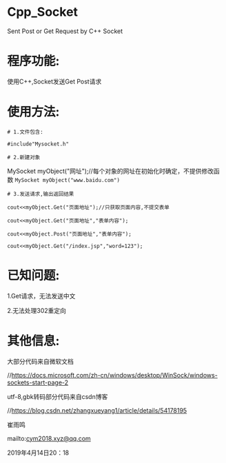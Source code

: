 # Cpp_Socket
Sent Post or Get Request by C++ Socket
# 程序功能:
  使用C++,Socket发送Get Post请求

# 使用方法:
    # 1.文件包含:  
`#include"Mysocket.h"`

    # 2.新建对象 
MySocket myObject("网址");//每个对象的网址在初始化时确定，不提供修改函数
`MySocket myObject("www.baidu.com")`

    # 3.发送请求,输出返回结果
`cout<<myObject.Get("页面地址");//只获取页面内容,不提交表单`

`cout<<myObject.Get("页面地址","表单内容");`

`cout<<myObject.Post("页面地址","表单内容");`

`cout<<myObject.Get("/index.jsp","word=123");`

# 已知问题:
  1.Get请求，无法发送中文

  2.无法处理302重定向

# 其他信息:

  大部分代码来自微软文档
  
  //https://docs.microsoft.com/zh-cn/windows/desktop/WinSock/windows-sockets-start-page-2
  
  utf-8,gbk转码部分代码来自csdn博客
  
  //https://blog.csdn.net/zhangxueyang1/article/details/54178195
  
崔雨鸣

mailto:cym2018.xyz@qq.com

2019年4月14日20：18
